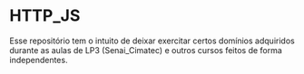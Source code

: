 # HTTP_JS

Esse repositório tem o intuito de deixar exercitar certos domínios adquiridos durante as aulas de LP3 (Senai_Cimatec) e outros cursos feitos de forma independentes.
